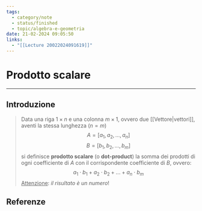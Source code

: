 ```yaml
---
tags:
  - category/note
  - status/finished
  - topic/algebra-e-geometria
date: 21-02-2024 09:05:50
links:
  - "[[Lecture 20022024091619]]"
---
```

# Prodotto scalare
---
## Introduzione
> Data una riga $1 \times n$ e una colonna $m \times 1$, ovvero due [[Vettore|vettori]], aventi la stessa lunghezza ($n = m$)
> $$A = [a_{1}, a_{2}, ..., a_{n}]$$
> $$B = [b_{1}, b_{2}, ..., b_{m}]$$
> si definisce **prodotto scalare** (o **dot-product**) la somma dei prodotti di ogni coefficiente di $A$ con il corrispondente coefficiente di $B$, ovvero:
> $$a_{1} \cdot b_{1} + a_{2} \cdot b_{2} + ... + a_{n} \cdot b_{m}$$
> <u>Attenzione</u>: _il risultato è un numero_!

## Referenze
